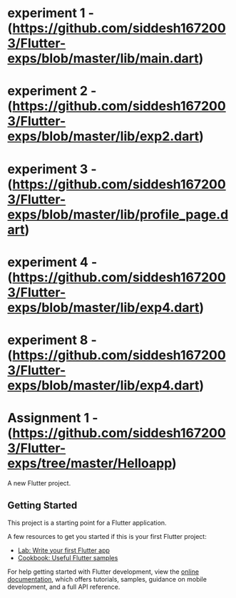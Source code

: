 # experiment 1 - (https://github.com/siddesh1672003/Flutter-exps/blob/master/lib/main.dart)
# experiment 2 - (https://github.com/siddesh1672003/Flutter-exps/blob/master/lib/exp2.dart)
# experiment 3 - (https://github.com/siddesh1672003/Flutter-exps/blob/master/lib/profile_page.dart)
# experiment 4 - (https://github.com/siddesh1672003/Flutter-exps/blob/master/lib/exp4.dart)

# experiment 8 - (https://github.com/siddesh1672003/Flutter-exps/blob/master/lib/exp4.dart)
# Assignment 1 - (https://github.com/siddesh1672003/Flutter-exps/tree/master/Helloapp)
A new Flutter project.

## Getting Started

This project is a starting point for a Flutter application.

A few resources to get you started if this is your first Flutter project:

- [Lab: Write your first Flutter app](https://docs.flutter.dev/get-started/codelab)
- [Cookbook: Useful Flutter samples](https://docs.flutter.dev/cookbook)

For help getting started with Flutter development, view the
[online documentation](https://docs.flutter.dev/), which offers tutorials,
samples, guidance on mobile development, and a full API reference.
